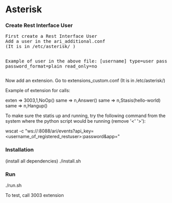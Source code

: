 # Asterisk

<h3>Create Rest Interface User</h3>
<pre>
First create a Rest Interface User
Add a user in the ari_additional.conf
(It is in /etc/asterisk/ )

Example of user in the above file:
[username]
type=user
password=1234
password_format=plain
read_only=no
</pre>

Now add an extension.
Go to extensions_custom.conf
(It is in /etc/asterisk/)

Example of extension for  calls:

exten => 3003,1,NoOp()
 same =>      n,Answer()
 same =>      n,Stasis(hello-world)
 same =>      n,Hangup()


To make sure the statis up and running, try the following command from the system
where the python script would be running (remove '<' '>'):

wscat -c "ws://<ipaddressofasterisk>:8088/ari/events?api_key=<username_of_registered_restuser>:password&app=<statis-app-name-in-python-script>"

</pre>
<h3>Installation</h3> (install all dependencies)
./install.sh

<h3>Run</h3>
./run.sh

To test, 
call 3003 extension




